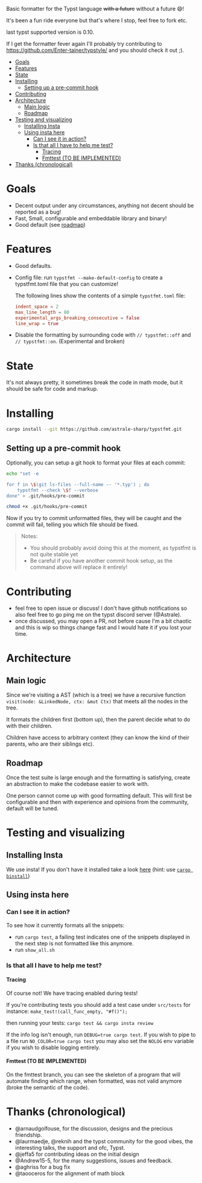 Basic formatter for the Typst language ~~with a future~~ without a future 😄!

It's been a fun ride everyone but that's where I stop, feel free to fork etc.

last typst supported version is 0.10.

If I get the formatter fever again I'll probably try contributing to https://github.com/Enter-tainer/typstyle/ and you should check it out ;).

- [Goals](#goals)
- [Features](#features)
- [State](#state)
- [Installing](#installing)
  - [Setting up a pre-commit hook](#setting-up-a-pre-commit-hook)
- [Contributing](#contributing)
- [Architecture](#architecture)
  - [Main logic](#main-logic)
  - [Roadmap](#roadmap)
- [Testing and visualizing](#testing-and-visualizing)
  - [Installing Insta](#installing-insta)
  - [Using insta here](#using-insta-here)
    - [Can I see it in action?](#can-i-see-it-in-action)
    - [Is that all I have to help me test?](#is-that-all-i-have-to-help-me-test)
      - [Tracing](#tracing)
      - [Fmttest (TO BE IMPLEMENTED)](#fmttest-to-be-implemented)
- [Thanks (chronological)](#thanks-chronological)

# Goals

- Decent output under any circumstances, anything not decent should be reported
  as a bug!
- Fast, Small, configurable and embeddable library and binary!
- Good default (see [roadmap](#roadmap))

# Features

- Good defaults.
- Config file: run `typstfmt --make-default-config` to create a typstfmt.toml
  file that you can customize!
  
  The following lines show the contents of a simple `typstfmt.toml` file:
  ```toml
  indent_space = 2
  max_line_length = 80
  experimental_args_breaking_consecutive = false
  line_wrap = true
  ```
- Disable the formatting by surrounding code with `// typstfmt::off` and `//
  typstfmt::on`. (Experimental and broken)

# State

It's not always pretty, it sometimes break the code in math mode, but it should
be safe for code and markup.

# Installing

```sh
cargo install --git https://github.com/astrale-sharp/typstfmt.git
```

## Setting up a pre-commit hook

Optionally, you can setup a git hook to format your files at each commit:

```sh
echo "set -e

for f in \$(git ls-files --full-name -- '*.typ') ; do
    typstfmt --check \$f --verbose
done" > .git/hooks/pre-commit

chmod +x .git/hooks/pre-commit
```

Now if you try to commit unformatted files, they will be caught and the commit will fail, telling you which file should be fixed.

> Notes:
> - You should probably avoid doing this at the moment, as typstfmt is not quite stable yet
> - Be careful if you have another commit hook setup, as the command above will replace it entirely!

# Contributing

- feel free to open issue or discuss! I don't have github notifications so also
  feel free to go ping me on the typst discord server (@Astrale).
- once discussed, you may open a PR, not before cause I'm a bit chaotic and
  this is wip so things change fast and I would hate it if you lost your time.

# Architecture

## Main logic

Since we're visiting a AST (which is a tree) we have a recursive function
`visit(node: &LinkedNode, ctx: &mut Ctx)` that meets all the nodes in the tree.

It formats the children first (bottom up), then the parent decide what to do
with their children.

Children have access to arbitrary context (they can know the kind of their
parents, who are their siblings etc).

## Roadmap

Once the test suite is large enough and the formatting is satisfying, create an
abstraction to make the codebase easier to work with.

One person cannot come up with good formatting default. This will first be configurable and
then with experience and opinions from the community, default will be tuned.

# Testing and visualizing

## Installing Insta

We use insta! If you don't have it installed take a look
[here](https://insta.rs/docs/cli/) (hint: use  [`cargo
binstall`](https://github.com/cargo-bins/cargo-binstall))


## Using insta here

### Can I see it in action?

To see how it currently formats all the snippets:

- run `cargo test`, a failing test indicates one of the snippets displayed in
  the next step is not formatted like this anymore.
- run `show_all.sh`

### Is that all I have to help me test?

#### Tracing

Of course not! We have tracing enabled during tests!

If you're contributing tests you should add a test case under `src/tests` for
instance: `make_test!(call_func_empty, "#f()");`

then running your tests: `cargo test && cargo insta review`

If the info log isn't enough, run `DEBUG=true cargo test`. If you wish to pipe
to a file run `NO_COLOR=true cargo test` you may also set the `NOLOG` env
variable if you wish to disable logging entirely.

#### Fmttest (TO BE IMPLEMENTED)

On the fmttest branch, you can see the skeleton of a program that will automate
finding which range, when formatted, was not valid anymore (broke the semantic of the code).

# Thanks (chronological)

- @arnaudgolfouse, for the discussion, designs and the precious friendship.
- @laurmaedje, @reknih and the typst community for the good vibes, the
  interesting talks, the support and ofc, Typst.
- @jeffa5 for contributing ideas on the initial design
- @Andrew15-5, for the many suggestions, issues and feedback.
- @aghriss for a bug fix
- @taooceros for the alignment of math block
